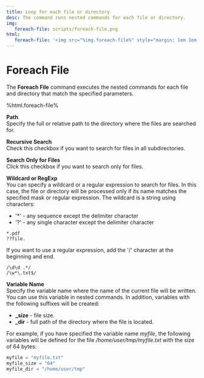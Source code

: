 ```yaml
---
title: Loop for each file or directory
desc: The command runs nested commands for each file or directory.
img:
   foreach-file: scripts/foreach-file.png
html:
   foreach-file: '<img src="%img.foreach-file%" style="margin: 1em 1em;"/>'
---
```

# Foreach File

The **Foreach File** command executes the nested commands for each file and directory that match the specified parameters.

%html.foreach-file%

**Path**  
Specify the full or relative path to the directory where the files are searched for.

**Recursive Search**  
Check this checkbox if you want to search for files in all subdirectories.

**Search Only for Files**  
Click this checkbox if you want to search only for files.

**Wildcard or RegExp**  
You can specify a wildcard or a regular expression to search for files. In this case, the file or directory will be processed only if its name matches the specified mask or regular expression.
The wildcard is a string using characters:

* '\*' - any sequence except the delimiter character
* '?' - any single character except the delimiter character

``` text
*.pdf  
??file.
```

If you want to use a regular expression, add the '/' character at the beginning and end.

``` text
/\d\d .*/
/\w*\.txt$/
```

**Variable Name**  
Specify the variable name where the name of the current file will be written. You can use this variable in nested commands. In addition, variables with the following suffixes will be created:

* **_size** - file size.
* **_dir** - full path of the directory where the file is located.

For example, if you have specified the variable name *myfile*, the following variables will be defined for the file */home/user/tmp/myfile.txt* with the size of 64 bytes:

``` go
myfile = "myfile.txt"
myfile_size = "64"
myfile_dir = "/home/user/tmp"
```
